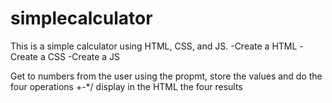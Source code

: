 # simplecalculator
This is a simple calculator using HTML, CSS, and JS. 
-Create a HTML
-Create a CSS
-Create a JS

Get to numbers from the user using the propmt, store the values and do the four operations +-*/
display in the HTML the four results 